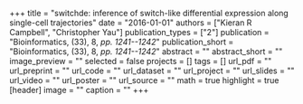 +++
title = "switchde: inference of switch-like differential expression along single-cell trajectories"
date = "2016-01-01"
authors = ["Kieran R Campbell", "Christopher Yau"]
publication_types = ["2"]
publication = "Bioinformatics, (33), 8, _pp. 1241--1242_"
publication_short = "Bioinformatics, (33), 8, _pp. 1241--1242_"
abstract = ""
abstract_short = ""
image_preview = ""
selected = false
projects = []
tags = []
url_pdf = ""
url_preprint = ""
url_code = ""
url_dataset = ""
url_project = ""
url_slides = ""
url_video = ""
url_poster = ""
url_source = ""
math = true
highlight = true
[header]
image = ""
caption = ""
+++
